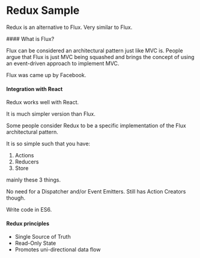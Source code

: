 # Redux Sample

Redux is an alternative to Flux. Very similar to Flux.

#### What is Flux?

Flux can be considered an architectural pattern just like MVC is. People argue that Flux is just MVC being squashed and brings
the concept of using an event-driven approach to implement MVC.

Flux was came up by Facebook.

#### Integration with React

Redux works well with React.

It is much simpler version than Flux.

Some people consider Redux to be a specific implementation of the Flux architectural pattern.

It is so simple such that you have:

1. Actions
2. Reducers
3. Store

mainly these 3 things.

No need for a Dispatcher and/or Event Emitters. Still has Action Creators though.

Write code in ES6.

#### Redux principles
 - Single Source of Truth
 - Read-Only State
 - Promotes uni-directional data flow
